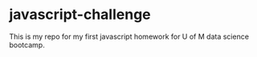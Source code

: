 # javascript-challenge
This is my repo for my first javascript homework for U of M data science bootcamp.
